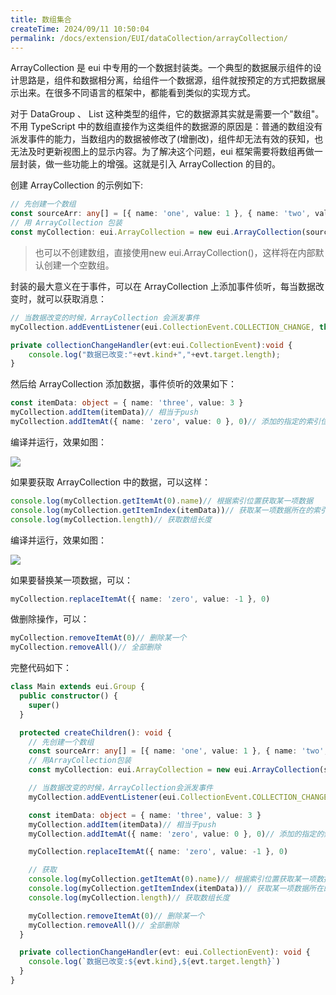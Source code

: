 ```yaml
---
title: 数组集合
createTime: 2024/09/11 10:50:04
permalink: /docs/extension/EUI/dataCollection/arrayCollection/
---
```

ArrayCollection 是 eui 中专用的一个数据封装类。一个典型的数据展示组件的设计思路是，组件和数据相分离，给组件一个数据源，组件就按预定的方式把数据展示出来。在很多不同语言的框架中，都能看到类似的实现方式。

对于 DataGroup 、 List 这种类型的组件，它的数据源其实就是需要一个"数组"。不用 TypeScript 中的数组直接作为这类组件的数据源的原因是：普通的数组没有派发事件的能力，当数组内的数据被修改了(增删改)，组件却无法有效的获知，也无法及时更新视图上的显示内容。为了解决这个问题，eui 框架需要将数组再做一层封装，做一些功能上的增强。这就是引入 ArrayCollection 的目的。

创建 ArrayCollection 的示例如下:

~~~ typescript
// 先创建一个数组
const sourceArr: any[] = [{ name: 'one', value: 1 }, { name: 'two', value: 2 }]
// 用 ArrayCollection 包装
const myCollection: eui.ArrayCollection = new eui.ArrayCollection(sourceArr)
~~~
> 也可以不创建数组，直接使用new eui.ArrayCollection()，这样将在内部默认创建一个空数组。

封装的最大意义在于事件，可以在 ArrayCollection 上添加事件侦听，每当数据改变时，就可以获取消息：

~~~ typescript
// 当数据改变的时候，ArrayCollection 会派发事件
myCollection.addEventListener(eui.CollectionEvent.COLLECTION_CHANGE, this.collectionChangeHandler, this)
~~~

~~~ typescript
private collectionChangeHandler(evt:eui.CollectionEvent):void {
    console.log("数据已改变:"+evt.kind+","+evt.target.length);
}
~~~

然后给 ArrayCollection 添加数据，事件侦听的效果如下：

~~~ typescript
const itemData: object = { name: 'three', value: 3 }
myCollection.addItem(itemData)// 相当于push
myCollection.addItemAt({ name: 'zero', value: 0 }, 0)// 添加的指定的索引位置
~~~

编译并运行，效果如图：

![](5604f064ed624.png)

如果要获取 ArrayCollection 中的数据，可以这样：

~~~ typescript
console.log(myCollection.getItemAt(0).name)// 根据索引位置获取某一项数据
console.log(myCollection.getItemIndex(itemData))// 获取某一项数据所在的索引值
console.log(myCollection.length)// 获取数组长度
~~~

编译并运行，效果如图：

![](5604f06ae5c6a.png)

如果要替换某一项数据，可以：

~~~ typescript
myCollection.replaceItemAt({ name: 'zero', value: -1 }, 0)
~~~

做删除操作，可以：

~~~ typescript
myCollection.removeItemAt(0)// 删除某一个
myCollection.removeAll()// 全部删除
~~~

完整代码如下：

~~~ typescript
class Main extends eui.Group {
  public constructor() {
    super()
  }

  protected createChildren(): void {
    // 先创建一个数组
    const sourceArr: any[] = [{ name: 'one', value: 1 }, { name: 'two', value: 2 }]
    // 用ArrayCollection包装
    const myCollection: eui.ArrayCollection = new eui.ArrayCollection(sourceArr)

    // 当数据改变的时候，ArrayCollection会派发事件
    myCollection.addEventListener(eui.CollectionEvent.COLLECTION_CHANGE, this.collectionChangeHandler, this)

    const itemData: object = { name: 'three', value: 3 }
    myCollection.addItem(itemData)// 相当于push
    myCollection.addItemAt({ name: 'zero', value: 0 }, 0)// 添加的指定的索引位置

    myCollection.replaceItemAt({ name: 'zero', value: -1 }, 0)

    // 获取
    console.log(myCollection.getItemAt(0).name)// 根据索引位置获取某一项数据
    console.log(myCollection.getItemIndex(itemData))// 获取某一项数据所在的索引值
    console.log(myCollection.length)// 获取数组长度

    myCollection.removeItemAt(0)// 删除某一个
    myCollection.removeAll()// 全部删除
  }

  private collectionChangeHandler(evt: eui.CollectionEvent): void {
    console.log(`数据已改变:${evt.kind},${evt.target.length}`)
  }
}
~~~

